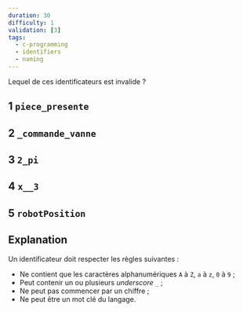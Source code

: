 ```yaml
---
duration: 30
difficulty: 1
validation: [3]
tags:
  - c-programming
  - identifiers
  - naming
---
```

Lequel de ces identificateurs est invalide ?

## 1 `piece_presente`
## 2 `_commande_vanne`
## 3 `2_pi`
## 4 `x__3`
## 5 `robotPosition`

## Explanation

Un identificateur doit respecter les règles suivantes :

- Ne contient que les caractères alphanumériques `A` à `Z`, `a` à `z`, `0` à `9` ;
- Peut contenir un ou plusieurs *underscore* `_` ;
- Ne peut pas commencer par un chiffre ;
- Ne peut être un mot clé du langage.
